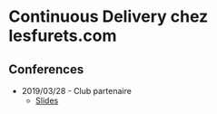 # Continuous Delivery chez lesfurets.com

## Conferences

- 2019/03/28 - Club partenaire
    - [Slides](https://lesfurets.github.io/lesfurets-continuous-delivery-partenaire//lesfurets-continuous-delivery-partenaire.html)

